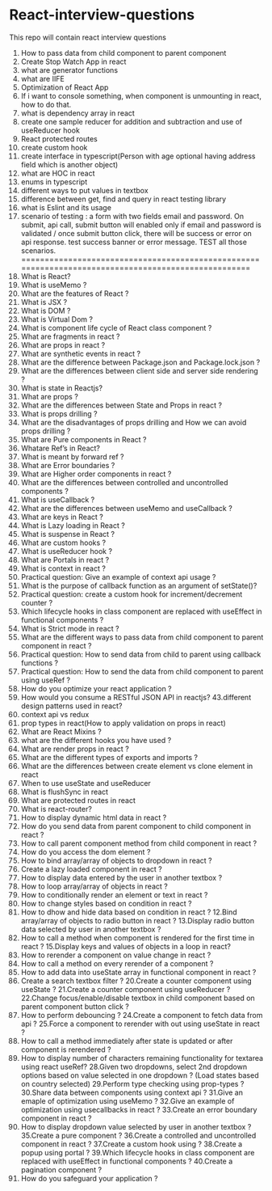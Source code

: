 # React-interview-questions
This repo will contain react interview questions
1. How to pass data from child component to parent component
2. Create Stop Watch App in react
3. what are generator functions
4. what are IIFE
5. Optimization of React App
6. If i want to console something, when component is unmounting in react, how to do that.
7. what is dependency array in react
8. create one sample reducer for addition and subtraction and use of useReducer hook
9. React protected routes
10. create custom hook
11. create interface in typescript(Person with age optional having address field which is another object)
12. what are HOC in react
13. enums in typescript
14. different ways to put values in textbox
15.  difference between get, find and query in react testing library
16.  what is Eslint and its usage
17.  scenario of testing :
       a form with two fields email and password. On submit, api call, submit button will enabled only if email and password is validated / once submit button click, there will be success or error on api response.
     test success banner or error message. TEST all those scenarios.
====================================================================================================
1. What is React?
2. What is useMemo ?
3. What are the features of React ?
4. What is JSX ?
5. What is DOM ?
6. What is Virtual Dom ?
7. What is component life cycle of React class component ?
8. What are fragments in react ?
9. What are props in react ?
10. What are synthetic events in react ?
11. What are the difference between Package.json and Package.lock.json ?
12. What are the differences between client side and server side rendering ?
13. What is state in Reactjs?
14. What are props ?
15. What are the differences between State and Props in react ?
16. What is props drilling ?
17. What are the disadvantages of props drilling and How we can avoid props drilling ?
18. What are Pure components in React ?
19. Whatare Ref’s in React?
20. What is meant by forward ref ?
21. What are Error boundaries ?
22. What are Higher order components in react ?
23. What are the differences between controlled and uncontrolled components ? 
24. What is useCallback ?
25. What are the differences between useMemo and useCallback ?
26. What are keys in React ?
27. What is Lazy loading in React ?
28. What is suspense in React ?
29. What are custom hooks ?
30. What is useReducer hook ?
31. What are Portals in react ?
32. What is context in react ?
33. Practical question: Give an example of context api usage ?
34. What is the purpose of callback function as an argument of setState()?
35. Practical question: create a custom hook for increment/decrement counter ?
36. Which lifecycle hooks in class component are replaced with useEffect in functional components ?
37. What is Strict mode in react ?
38. What are the different ways to pass data from child component to parent component in react ?
39. Practical question: How to send data from child to parent using callback functions ?
40. Practical question: How to send the data from child component to parent using useRef ?
41. How do you optimize your react application ?
42. How would you consume a RESTful JSON API in reactjs?
43.different design patterns used in react?
44. context api vs redux
45. prop types in react(How to apply validation on props in react)
46. What are React Mixins ?
47. what are the different hooks you have used ?
48. What are render props in react ?
49. What are the different types of exports and imports ?
50. What are the differences between create element vs clone element in react
51. When to use useState and useReducer
52. What is flushSync in react
53. What are protected routes in react
54. What is react-router?
55. How to display dynamic html data in react ?
56. How do you send data from parent component to child component in react ?
3. How to call parent component method from child component in react ?
4. How do you access the dom element ?
5. How to bind array/array of objects to dropdown in react ?
6. Create a lazy loaded component in react ?
7. How to display data entered by the user in another textbox ?
8. How to loop array/array of objects in react ?
9. How to conditionally render an element or text in react ?
10. How to change styles based on condition in react ?
11. How to dhow and hide data based on condition in react ?
12.Bind array/array of objects to radio button in react ?
13.Display radio button data selected by user in another textbox ?
14. How to call a method when component is rendered for the first time in react ?
15.Display keys and values of objects in a loop in react?
16. How to rerender a component on value change in react ?
17. How to call a method on every rerender of a component ?
18. How to add data into useState array in functional component in react ?
19. Create a search textbox filter ?
20.Create a counter component using useState ?
21.Create a counter component using useReducer ?
22.Change focus/enable/disable textbox in child component based on parent component button click ? 
23. How to perform debouncing ?
24.Create a component to fetch data from api ?
25.Force a component to rerender with out using useState in react ?
26. How to call a method immediately after state is updated or 
after component is rerendered ?
27. How to display number of characters remaining functionality for textarea using react useRef?
28.Given two dropdowns, select 2nd dropdown options based on value selected in one dropdown ?
(Load states based on country selected)
29.Perform type checking using prop-types ?
30.Share data between components using context api ?
31.Give an emaple of optimization using useMemo ?
32.Give an example of optimization using usecallbacks in react ?
33.Create an error boundary component in react ?
34. How to display dropdown value selected by user in another textbox ?
35.Create a pure component ?
36.Create a controlled and uncontrolled component in react ?
37.Create a custom hook using ?
38.Create a popup using portal ?
39.Which lifecycle hooks in class component are replaced with useEffect in functional components ? 
40.Create a pagination component ?
41. How do you safeguard your application ?
